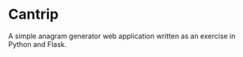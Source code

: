 Cantrip
=======

A simple anagram generator web application written as an exercise in Python and Flask.
